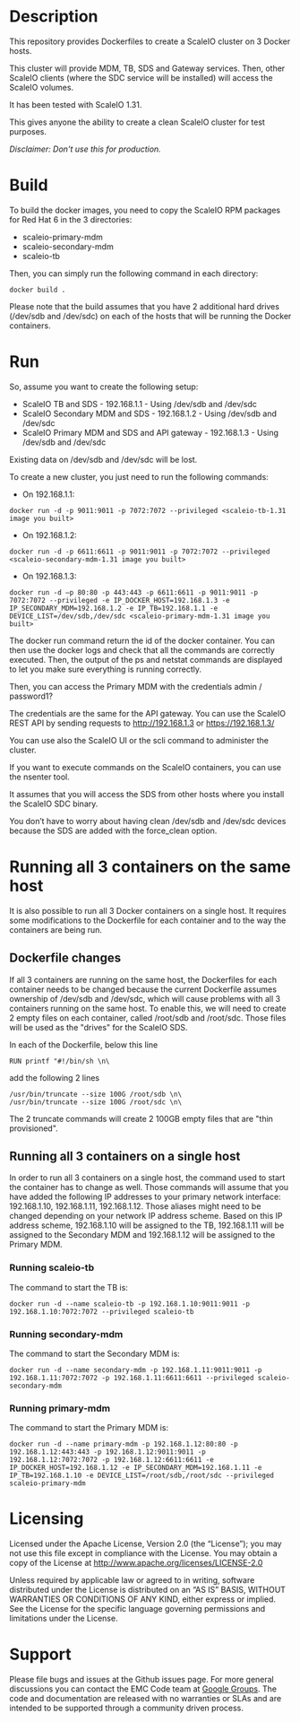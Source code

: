 # Description

This repository provides Dockerfiles to create a ScaleIO cluster on 3 Docker hosts.

This cluster will provide MDM, TB, SDS and Gateway services. Then, other ScaleIO clients (where the SDC service will be installed) will access the ScaleIO volumes.

It has been tested with ScaleIO 1.31.

This gives anyone the ability to create a clean ScaleIO cluster for test purposes.

*Disclaimer: Don't use this for production.*

# Build

To build the docker images, you need to copy the ScaleIO RPM packages for Red Hat 6 in the 3 directories:

- scaleio-primary-mdm
- scaleio-secondary-mdm
- scaleio-tb

Then, you can simply run the following command in each directory:

```
docker build .
```

Please note that the build assumes that you have 2 additional hard drives (/dev/sdb and /dev/sdc) on each of the hosts that will be running the Docker containers.

# Run

So, assume you want to create the following setup:

-	ScaleIO TB and SDS - 192.168.1.1 - Using /dev/sdb and /dev/sdc
-	ScaleIO Secondary MDM and SDS - 192.168.1.2 - Using /dev/sdb and /dev/sdc
-	ScaleIO Primary MDM and SDS and API gateway - 192.168.1.3 - Using /dev/sdb and /dev/sdc

Existing data on /dev/sdb and /dev/sdc will be lost.

To create a new cluster, you just need to run the following commands:

- On 192.168.1.1:
```
docker run -d -p 9011:9011 -p 7072:7072 --privileged <scaleio-tb-1.31 image you built>
```

-	On 192.168.1.2:
```
docker run -d -p 6611:6611 -p 9011:9011 -p 7072:7072 --privileged <scaleio-secondary-mdm-1.31 image you built>
```

- On 192.168.1.3:
```
docker run -d –p 80:80 -p 443:443 -p 6611:6611 -p 9011:9011 -p 7072:7072 --privileged -e IP_DOCKER_HOST=192.168.1.3 -e IP_SECONDARY_MDM=192.168.1.2 -e IP_TB=192.168.1.1 -e DEVICE_LIST=/dev/sdb,/dev/sdc <scaleio-primary-mdm-1.31 image you built>
```

The docker run command return the id of the docker container. You can then use the docker logs <id> and check that all the commands are correctly executed. Then, the output of the ps and netstat commands are displayed to let you make sure everything is running correctly.

Then, you can access the Primary MDM with the credentials admin / password1?

The credentials are the same for the API gateway. You can use the ScaleIO REST API by sending requests to http://192.168.1.3 or https://192.168.1.3/

You can use also the ScaleIO UI or the scli command to administer the cluster.

If you want to execute commands on the ScaleIO containers, you can use the nsenter tool.

It assumes that you will access the SDS from other hosts where you install the ScaleIO SDC binary.

You don’t have to worry about having clean /dev/sdb and /dev/sdc devices because the SDS are added with the force_clean option.

# Running all 3 containers on the same host

It is also possible to run all 3 Docker containers on a single host. It requires some modifications to the Dockerfile for each container and to the way the containers are being run.

## Dockerfile changes
If all 3 containers are running on the same host, the Dockerfiles for each container needs to be changed because the current Dockerfile assumes ownership of /dev/sdb and /dev/sdc, which will cause problems with all 3 containers running on the same host.
To enable this, we will need to create 2 empty files on each container, called /root/sdb and /root/sdc. Those files will be used as the "drives" for the ScaleIO SDS.

In each of the Dockerfile, below this line 
```
RUN printf "#!/bin/sh \n\
```

add the following 2 lines
```
/usr/bin/truncate --size 100G /root/sdb \n\
/usr/bin/truncate --size 100G /root/sdc \n\
```

The 2 truncate commands will create 2 100GB empty files that are "thin provisioned".

## Running all 3 containers on a single host
In order to run all 3 containers on a single host, the command used to start the container has to change as well.
Those commands will assume that you have added the following IP addresses to your primary network interface:
192.168.1.10, 192.168.1.11, 192.168.1.12. Those aliases might need to be changed depending on your network IP address scheme.
Based on this IP address scheme, 192.168.1.10 will be assigned to the TB, 192.168.1.11 will be assigned to the Secondary MDM and 192.168.1.12 will be assigned to the Primary MDM.
### Running scaleio-tb
The command to start the TB is:
```
docker run -d --name scaleio-tb -p 192.168.1.10:9011:9011 -p 192.168.1.10:7072:7072 --privileged scaleio-tb
```

### Running secondary-mdm
The command to start the Secondary MDM is:
```
docker run -d --name secondary-mdm -p 192.168.1.11:9011:9011 -p 192.168.1.11:7072:7072 -p 192.168.1.11:6611:6611 --privileged scaleio-secondary-mdm
```

### Running primary-mdm
The command to start the Primary MDM is:
```
docker run -d --name primary-mdm -p 192.168.1.12:80:80 -p 192.168.1.12:443:443 -p 192.168.1.12:9011:9011 -p 192.168.1.12:7072:7072 -p 192.168.1.12:6611:6611 -e IP_DOCKER_HOST=192.168.1.12 -e IP_SECONDARY_MDM=192.168.1.11 -e IP_TB=192.168.1.10 -e DEVICE_LIST=/root/sdb,/root/sdc --privileged scaleio-primary-mdm
```

# Licensing

Licensed under the Apache License, Version 2.0 (the “License”); you may not use this file except in compliance with the License. You may obtain a copy of the License at <http://www.apache.org/licenses/LICENSE-2.0>

Unless required by applicable law or agreed to in writing, software distributed under the License is distributed on an “AS IS” BASIS, WITHOUT WARRANTIES OR CONDITIONS OF ANY KIND, either express or implied. See the License for the specific language governing permissions and limitations under the License.

# Support

Please file bugs and issues at the Github issues page. For more general discussions you can contact the EMC Code team at <a href="https://groups.google.com/forum/#!forum/emccode-users">Google Groups</a>. The code and documentation are released with no warranties or SLAs and are intended to be supported through a community driven process.
